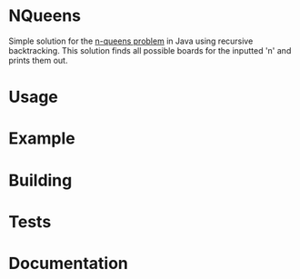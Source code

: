 # NQueens 

Simple solution for the [n-queens problem](https://en.wikipedia.org/wiki/Eight_queens_puzzle) in Java using recursive backtracking. This solution finds all possible boards for the inputted 'n' and prints them out.

# Usage

# Example

# Building

# Tests

# Documentation

